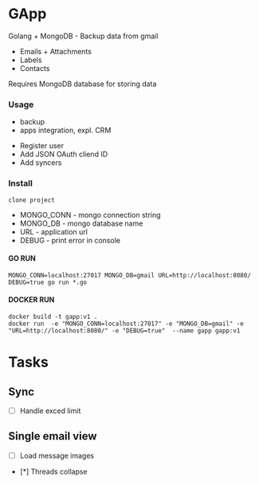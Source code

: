 # GApp
Golang + MongoDB - Backup data from gmail

* Emails + Attachments
* Labels
* Contacts 

Requires MongoDB database for storing data

### Usage
 - backup
 - apps integration, expl. CRM

* Register user
* Add JSON OAuth cliend ID
* Add syncers

### Install

```
clone project
```

* MONGO_CONN    - mongo connection string
* MONGO_DB      - mongo database name
* URL           - application url
* DEBUG         - print error in console

#### GO RUN
```
MONGO_CONN=localhost:27017 MONGO_DB=gmail URL=http://localhost:8080/ DEBUG=true go run *.go
```

#### DOCKER RUN
```
docker build -t gapp:v1 .
docker run  -e "MONGO_CONN=localhost:27017" -e "MONGO_DB=gmail" -e "URL=http://localhost:8080/" -e "DEBUG=true"  --name gapp gapp:v1
```

# Tasks

## Sync
- [ ] Handle exced limit

## Single email view
- [ ] Load message images
- [*] Threads collapse